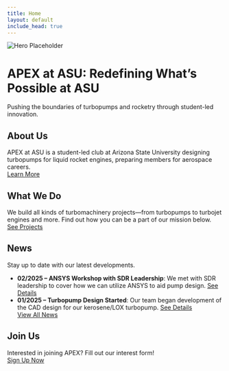 ```yaml
---
title: Home
layout: default
include_head: true
---
```


![Hero Placeholder](https://media.giphy.com/media/26ufnwz3wDUli7GU0/giphy.gif)

# APEX at ASU: Redefining What’s Possible at ASU
Pushing the boundaries of turbopumps and rocketry through student-led innovation.

## About Us
APEX at ASU is a student-led club at Arizona State University designing turbopumps for liquid rocket engines, preparing members for aerospace careers.  
[Learn More](/about)

## What We Do
We build all kinds of turbomachinery projects—from turbopumps to turbojet engines and more. Find out how you can be a part of our mission below.  
[See Projects](/projects)

## News
Stay up to date with our latest developments.  
- **02/2025 – ANSYS Workshop with SDR Leadership**: We met with SDR leadership to cover how we can utilize ANSYS to aid pump design. [See Details](/news/2025-02-ansys-workshop)  
- **01/2025 – Turbopump Design Started**: Our team began development of the CAD design for our kerosene/LOX turbopump. [See Details](/news/2025-01-turbopump-design-started)  
[View All News](/news)

## Join Us
Interested in joining APEX? Fill out our interest form!  
[Sign Up Now](https://docs.google.com/forms/d/e/1FAIpQLSetCSo3qPH0vZY5SkkZkFrHTlZe1MrBMkFabVqSG0ugdA98mA/viewform?usp=sharing)
